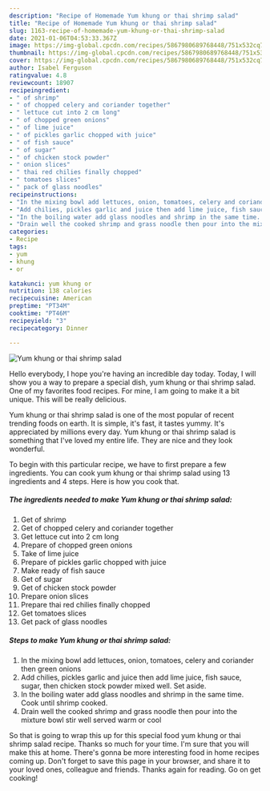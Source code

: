 ```yaml
---
description: "Recipe of Homemade Yum khung or thai shrimp salad"
title: "Recipe of Homemade Yum khung or thai shrimp salad"
slug: 1163-recipe-of-homemade-yum-khung-or-thai-shrimp-salad
date: 2021-01-06T04:53:33.367Z
image: https://img-global.cpcdn.com/recipes/5867980689768448/751x532cq70/yum-khung-or-thai-shrimp-salad-recipe-main-photo.jpg
thumbnail: https://img-global.cpcdn.com/recipes/5867980689768448/751x532cq70/yum-khung-or-thai-shrimp-salad-recipe-main-photo.jpg
cover: https://img-global.cpcdn.com/recipes/5867980689768448/751x532cq70/yum-khung-or-thai-shrimp-salad-recipe-main-photo.jpg
author: Isabel Ferguson
ratingvalue: 4.8
reviewcount: 18907
recipeingredient:
- " of shrimp"
- " of chopped celery and coriander together"
- " lettuce cut into 2 cm long"
- " of chopped green onions"
- " of lime juice"
- " of pickles garlic chopped with juice"
- " of fish sauce"
- " of sugar"
- " of chicken stock powder"
- " onion slices"
- " thai red chilies finally chopped"
- " tomatoes slices"
- " pack of glass noodles"
recipeinstructions:
- "In the mixing bowl add lettuces, onion, tomatoes, celery and coriander then green onions"
- "Add chilies, pickles garlic and juice then add lime juice, fish sauce, sugar, then chicken stock powder mixed well. Set aside."
- "In the boiling water add glass noodles and shrimp in the same time. Cook until shrimp cooked."
- "Drain well the cooked shrimp and grass noodle then pour into the mixture bowl stir well served warm or cool"
categories:
- Recipe
tags:
- yum
- khung
- or

katakunci: yum khung or 
nutrition: 138 calories
recipecuisine: American
preptime: "PT34M"
cooktime: "PT46M"
recipeyield: "3"
recipecategory: Dinner

---
```



![Yum khung or thai shrimp salad](https://img-global.cpcdn.com/recipes/5867980689768448/751x532cq70/yum-khung-or-thai-shrimp-salad-recipe-main-photo.jpg)

Hello everybody, I hope you're having an incredible day today. Today, I will show you a way to prepare a special dish, yum khung or thai shrimp salad. One of my favorites food recipes. For mine, I am going to make it a bit unique. This will be really delicious.



Yum khung or thai shrimp salad is one of the most popular of recent trending foods on earth. It is simple, it's fast, it tastes yummy. It's appreciated by millions every day. Yum khung or thai shrimp salad is something that I've loved my entire life. They are nice and they look wonderful.


To begin with this particular recipe, we have to first prepare a few ingredients. You can cook yum khung or thai shrimp salad using 13 ingredients and 4 steps. Here is how you cook that.

<!--inarticleads1-->

##### The ingredients needed to make Yum khung or thai shrimp salad:

1. Get  of shrimp
1. Get  of chopped celery and coriander together
1. Get  lettuce cut into 2 cm long
1. Prepare  of chopped green onions
1. Take  of lime juice
1. Prepare  of pickles garlic chopped with juice
1. Make ready  of fish sauce
1. Get  of sugar
1. Get  of chicken stock powder
1. Prepare  onion slices
1. Prepare  thai red chilies finally chopped
1. Get  tomatoes slices
1. Get  pack of glass noodles




<!--inarticleads2-->

##### Steps to make Yum khung or thai shrimp salad:

1. In the mixing bowl add lettuces, onion, tomatoes, celery and coriander then green onions
1. Add chilies, pickles garlic and juice then add lime juice, fish sauce, sugar, then chicken stock powder mixed well. Set aside.
1. In the boiling water add glass noodles and shrimp in the same time. Cook until shrimp cooked.
1. Drain well the cooked shrimp and grass noodle then pour into the mixture bowl stir well served warm or cool




So that is going to wrap this up for this special food yum khung or thai shrimp salad recipe. Thanks so much for your time. I'm sure that you will make this at home. There's gonna be more interesting food in home recipes coming up. Don't forget to save this page in your browser, and share it to your loved ones, colleague and friends. Thanks again for reading. Go on get cooking!
